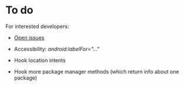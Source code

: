 To do
=====

For interested developers:

* [Open issues](https://github.com/M66B/XPrivacy/issues?state=open)

* Accessibility: *android:labelFor="..."*
* Hook location intents
* Hook more package manager methods (which return info about one package)
